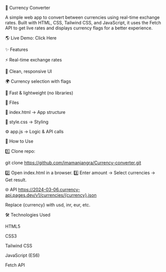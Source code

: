 💱 Currency Converter

A simple web app to convert between currencies using real-time exchange rates. Built with HTML, CSS, Tailwind CSS, and JavaScript, it uses the Fetch API to get live rates and displays currency flags for a better experience.

🌎 Live Demo: Click Here

✨ Features

⚡ Real-time exchange rates

🎨 Clean, responsive UI

🌍 Currency selection with flags

🚀 Fast & lightweight (no libraries)

📂 Files

📄 index.html → App structure

🎨 style.css → Styling

⚙️ app.js → Logic & API calls

🚀 How to Use

1️⃣ Clone repo:

git clone https://github.com/imamanjangra/Currency-converter.git


2️⃣ Open index.html in a browser.
3️⃣ Enter amount → Select currencies → Get result.

🌐 API
https://2024-03-06.currency-api.pages.dev/v1/currencies/{currency}.json


Replace {currency} with usd, inr, eur, etc.

🛠️ Technologies Used

HTML5

CSS3

Tailwind CSS

JavaScript (ES6)

Fetch API
